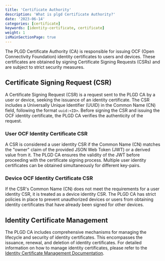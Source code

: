 ```yaml
---
title: 'Certificate Authority'
description: 'What is plgd Certificate Authority?'
date: '2023-06-14'
categories: [certificate]
keywords: [identity-certificate, certificate]
weight: 1
isMainSectionPage: true
---
```


The PLGD Certificate Authority (CA) is responsible for issuing OCF (Open Connectivity Foundation) identity certificates to users and devices. These certificates are obtained by signing Certificate Signing Requests (CSRs) and are subject to strict security measures.

## Certificate Signing Request (CSR)

A Certificate Signing Request (CSR) is a request sent to the PLGD CA by a user or device, seeking the issuance of an identity certificate. The CSR includes a Universally Unique Identifier (UUID) in the Common Name (CN) field, following the format `uuid:<ID>`. Before signing the CSR and issuing the OCF identity certificate, the PLGD CA verifies the authenticity of the request.

### User OCF Identity Certificate CSR

A CSR is considered a user identity CSR if the Common Name (CN) matches the "owner" claim of the provided JSON Web Token (JWT) or a derived value from it. The PLGD CA ensures the validity of the JWT before proceeding with the certificate signing process. Multiple user identity certificates can be obtained simultaneously for different key-pairs.

### Device OCF Identity Certificate CSR

If the CSR's Common Name (CN) does not meet the requirements for a user identity CSR, it is treated as a device identity CSR. The PLGD CA has strict policies in place to prevent unauthorized devices or users from obtaining identity certificates that have already been signed for other devices.

## Identity Certificate Management

The PLGD CA includes comprehensive mechanisms for managing the lifecycle and security of identity certificates. This encompasses the issuance, renewal, and deletion of identity certificates. For detailed information on how to manage identity certificates, please refer to the [Identity Certificate Management Documentation](/docs/services/certificate-authority/identity-certificate-management).
